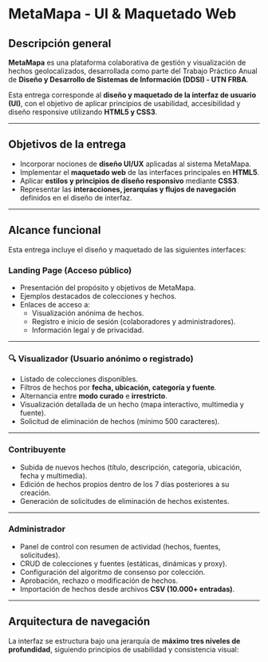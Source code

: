 #  MetaMapa - UI & Maquetado Web

##  Descripción general

**MetaMapa** es una plataforma colaborativa de gestión y visualización de hechos geolocalizados, desarrollada como parte del Trabajo Práctico Anual de **Diseño y Desarrollo de Sistemas de Información (DDSI) - UTN FRBA**.

Esta entrega corresponde al **diseño y maquetado de la interfaz de usuario (UI)**, con el objetivo de aplicar principios de usabilidad, accesibilidad y diseño responsive utilizando **HTML5 y CSS3**.

---

##  Objetivos de la entrega

- Incorporar nociones de **diseño UI/UX** aplicadas al sistema MetaMapa.  
- Implementar el **maquetado web** de las interfaces principales en **HTML5**.  
- Aplicar **estilos y principios de diseño responsivo** mediante **CSS3**.  
- Representar las **interacciones, jerarquías y flujos de navegación** definidos en el diseño de interfaz.  

---

##  Alcance funcional

Esta entrega incluye el diseño y maquetado de las siguientes interfaces:

###  **Landing Page (Acceso público)**
- Presentación del propósito y objetivos de MetaMapa.  
- Ejemplos destacados de colecciones y hechos.  
- Enlaces de acceso a:
  - Visualización anónima de hechos.
  - Registro e inicio de sesión (colaboradores y administradores).
  - Información legal y de privacidad.

---

### 🔍 **Visualizador (Usuario anónimo o registrado)**
- Listado de colecciones disponibles.  
- Filtros de hechos por **fecha, ubicación, categoría y fuente**.  
- Alternancia entre **modo curado** e **irrestricto**.  
- Visualización detallada de un hecho (mapa interactivo, multimedia y fuente).  
- Solicitud de eliminación de hechos (mínimo 500 caracteres).  

---

###  **Contribuyente**
- Subida de nuevos hechos (título, descripción, categoría, ubicación, fecha y multimedia).  
- Edición de hechos propios dentro de los 7 días posteriores a su creación.  
- Generación de solicitudes de eliminación de hechos existentes.  

---

###  **Administrador**
- Panel de control con resumen de actividad (hechos, fuentes, solicitudes).  
- CRUD de colecciones y fuentes (estáticas, dinámicas y proxy).  
- Configuración del algoritmo de consenso por colección.  
- Aprobación, rechazo o modificación de hechos.  
- Importación de hechos desde archivos **CSV (10.000+ entradas)**.

---

##  Arquitectura de navegación

La interfaz se estructura bajo una jerarquía de **máximo tres niveles de profundidad**, siguiendo principios de usabilidad y consistencia visual:
